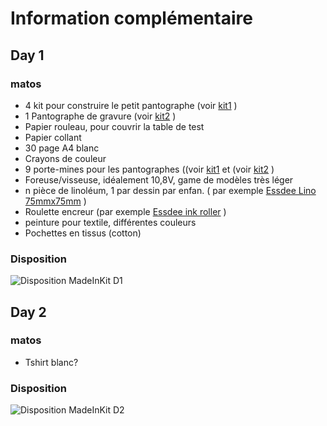 # Information complémentaire
## Day 1
### matos

- 4 kit pour construire le petit pantographe (voir [kit1]() )
- 1 Pantographe de gravure (voir [kit2]() )
- Papier rouleau, pour couvrir la table de test
- Papier collant
- 30 page A4 blanc
- Crayons de couleur
- 9 porte-mines pour les pantographes ((voir [kit1]() et (voir [kit2]() )
- Foreuse/visseuse, idéalement 10,8V, game de modèles très léger
- n pièce de linoléum, 1 par dessin par enfan. ( par exemple [Essdee Lino 75mmx75mm](http://www.essdee.co/products.aspx?cat=lino) )
- Roulette encreur (par exemple [Essdee ink roller](http://www.essdee.co/products.aspx?cat=rollers) )
- peinture pour textile, différentes couleurs
- Pochettes en tissus (cotton) 

### Disposition

![Disposition MadeInKit D1](https://cloud.githubusercontent.com/assets/12049360/26450591/894e558c-4158-11e7-8a88-05d372329fd7.png)

## Day 2
### matos
- Tshirt blanc?

### Disposition
![Disposition MadeInKit D2](https://cloud.githubusercontent.com/assets/12049360/26450634/c16ed540-4158-11e7-86bf-1468f08dd4fa.png)


